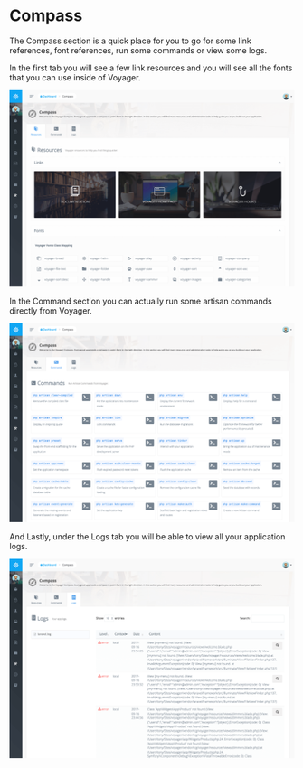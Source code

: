 # Compass

The Compass section is a quick place for you to go for some link references, font references, run some commands or view some logs.

In the first tab you will see a few link resources and you will see all the fonts that you can use inside of Voyager.

![](../.gitbook/assets/compass_1%20%281%29.png)

In the Command section you can actually run some artisan commands directly from Voyager.

![](../.gitbook/assets/compass_2%20%281%29.png)

And Lastly, under the Logs tab you will be able to view all your application logs.

![](../.gitbook/assets/compass_3%20%281%29.png)

